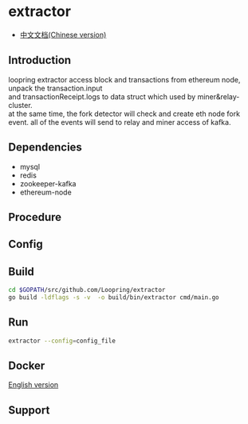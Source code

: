 # extractor

* [中文文档(Chinese version)](https://loopring.github.io/extractor/EXTRACTOR_DOCUMENT_CN)

## Introduction

loopring extractor access block and transactions from ethereum node, unpack the transaction.input<br>
and transactionReceipt.logs to data struct which used by miner&relay-cluster.<br>
at the same time, the fork detector will check and create eth node fork event.
all of the events will send to relay and miner access of kafka.


## Dependencies

* mysql
* redis
* zookeeper-kafka
* ethereum-node

## Procedure

## Config

## Build
```bash
cd $GOPATH/src/github.com/Loopring/extractor
go build -ldflags -s -v  -o build/bin/extractor cmd/main.go
```

## Run
```bash
extractor --config=config_file
```

## Docker
[English version](https://loopring.github.io/extractor/DOCKER_EN)

## Support
